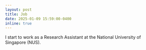 ```yaml
---
layout: post
title: Job
date: 2025-01-09 15:59:00-0400
inline: true
---
```


I start to work as a Research Assistant at the National University of Singapore (NUS).
